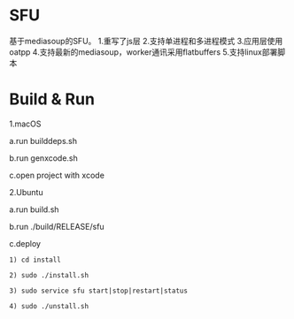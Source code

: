 # SFU
基于mediasoup的SFU。
1.重写了js层
2.支持单进程和多进程模式
3.应用层使用oatpp
4.支持最新的mediasoup，worker通讯采用flatbuffers
5.支持linux部署脚本

# Build & Run

1.macOS

  a.run builddeps.sh
  
  b.run genxcode.sh

  c.open project with xcode

2.Ubuntu

  a.run build.sh

  b.run ./build/RELEASE/sfu

  c.deploy
  
    1) cd install
    
    2) sudo ./install.sh
    
    3) sudo service sfu start|stop|restart|status
    
    4) sudo ./unstall.sh
